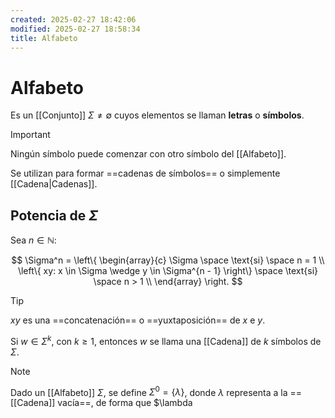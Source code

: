 ```yaml
---
created: 2025-02-27 18:42:06
modified: 2025-02-27 18:58:34
title: Alfabeto
---
```


# Alfabeto

Es un [[Conjunto]] $\Sigma \neq \emptyset$ cuyos elementos se llaman **letras** o **símbolos**.

> [!important]
> Ningún símbolo puede comenzar con otro símbolo del [[Alfabeto]].

Se utilizan para formar ==cadenas de símbolos== o simplemente [[Cadena|Cadenas]].

## Potencia de $\Sigma$

Sea $n \in \mathbb{N}$:

$$
\Sigma^n = \left\{
    \begin{array}{c}
        \Sigma \space \text{si} \space n = 1 \\
        \left\{ xy: x \in \Sigma \wedge y \in \Sigma^{n - 1} \right\} \space \text{si} \space n > 1 \\
    \end{array} 
\right.
$$

> [!tip]
> $xy$ es una ==concatenación== o ==yuxtaposición== de $x$ e $y$.

Si $w \in \Sigma^k$, con $k \geq 1$, entonces $w$ se llama una [[Cadena]] de $k$ símbolos de $\Sigma$.

> [!note]
> Dado un [[Alfabeto]] $\Sigma$, se define $\Sigma^0 = \left\{ \lambda \right\}$, donde $\lambda$ representa a la ==[[Cadena]] vacía==, de forma que $\lambda 